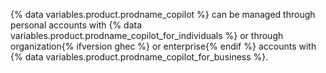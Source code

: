 {% data variables.product.prodname_copilot %} can be managed through personal accounts with {% data variables.product.prodname_copilot_for_individuals %} or through organization{% ifversion ghec %} or enterprise{% endif %} accounts with {% data variables.product.prodname_copilot_for_business %}.
